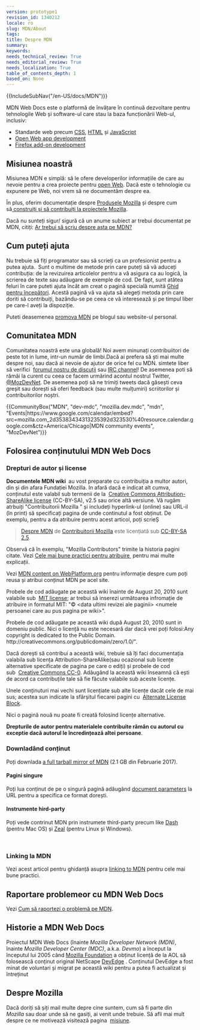 ```yaml
---
version: prototype1
revision_id: 1340212
locale: ro
slug: MDN/About
tags: 
title: Despre MDN
summary: 
keywords: 
needs_technical_review: True
needs_editorial_review: True
needs_localization: True
table_of_contents_depth: 1
based_on: None
---
```

<div>{{IncludeSubNav("/en-US/docs/MDN")}}</div>

<p>MDN Web Docs este o platformă de învățare în continuă dezvoltare&nbsp;pentru tehnologile&nbsp;Web și software-ul care stau la baza funcționării&nbsp;Web-ul, inclusiv:</p>

<ul>
 <li>Standarde web precum&nbsp;<a href="/en-US/docs/CSS" title="/en-US/docs/CSS">CSS</a>,&nbsp;<a href="/en-US/docs/HTML" title="/en-US/docs/HTML">HTML</a>&nbsp;și&nbsp;<a href="/en-US/docs/JavaScript" title="/en-US/docs/JavaScript">JavaScript</a></li>
 <li><a href="/en-US/docs/Apps" title="/en-US/docs/Apps">Open Web app development</a></li>
 <li><a href="/en-US/docs/Add-ons" title="/en-US/docs/Add-ons">Firefox add-on development</a></li>
</ul>

<h2 id="Misiunea_noastră">Misiunea noastră</h2>

<p>Misiunea MDN&nbsp;e simplă: să le ofere&nbsp;developerilor informațiile de care au nevoie pentru a crea proiecte pentru&nbsp;<a href="/en-US/docs/Web">open Web</a>. Dacă este o tehnologie cu expunere pe Web, noi vrem să ne documentăm despre ea.</p>

<p>În plus, oferim documentație despre&nbsp;<a href="https://developer.mozilla.org/en-US/docs/Mozilla">Produsele Mozilla</a>&nbsp;și despre cum să<a href="https://developer.mozilla.org/en-US/docs/Mozilla">&nbsp;construiți și să contribuiți la proiectele Mozilla</a>.</p>

<p>Dacă nu sunteți sigur/ sigură că un anume subiect ar trebui documentat pe MDN,&nbsp;citiți:&nbsp;<a href="https://developer.mozilla.org/en-US/docs/MDN/Contribute/Guidelines/Does_this_belong_on_MDN">Ar trebui să scriu despre asta pe MDN?</a></p>

<h2 id="Cum_puteți_ajuta">Cum puteți ajuta</h2>

<p>Nu trebuie să fiți programator sau să scrieți ca un profesionist pentru a putea ajuta.&nbsp; Sunt o multime de metode prin care puteți să vă aduceți contribuția: de la revizuirea articolelor pentru a vă asigura ca au logică, la scrierea de texte sau&nbsp;adăugare de exemple de cod. De fapt, sunt atâtea feluri în care puteti ajuta încât am creat o pagină specială numită&nbsp;<a href="https://developer.mozilla.org/en-US/docs/MDN/Getting_started">Ghid pentru începători</a>. Acestă pagină vă va ajuta să alegeți metoda prin care doriti să contribuiți, bazându-se pe ceea ce vă interesează și pe timpul liber pe care-l aveți la dispoziție.&nbsp;</p>

<p>Puteti deasemenea&nbsp;<a href="https://developer.mozilla.org/en-US/docs/MDN/About/Promote">promova MDN</a>&nbsp;pe blogul sau website-ul personal.</p>

<h2 id="Comunitatea_MDN">Comunitatea MDN&nbsp;</h2>

<p>Comunitatea noastră este una globală! Noi avem minunați contribuiitori de peste tot in lume, intr-un număr de limbi.Dacă ai prefera să ști mai multe despre noi, sau dacă ai nevoie de ajutor de orice fel cu MDN. simtete liber să verifici&nbsp;&nbsp;<a href="https://discourse.mozilla-community.org/c/mdn">forumul nostru de discuții</a>&nbsp;sau&nbsp;<a href="irc://irc.mozilla.org#mdn">IRC channel</a>! De asemenea poti să rămâi la curent cu ceea ce facem urmărind acontul nostrul Twitter, <a href="http://twitter.com/MozDevNet">@MozDevNet</a>. De asemenea poți să ne trimiți tweets dacă găsești ceva greșit sau dorești să oferi feedback (sau multe mulțumiri) scriitorilor și contribuitorilor noștri.</p>

<p>{{CommunityBox("MDN", "dev-mdc", "mozilla.dev.mdc", "mdn", "Events|https://www.google.com/calendar/embed?src=mozilla.com_2d35383434313235392d323530%40resource.calendar.google.com&amp;ctz=America/Chicago|MDN community events", "MozDevNet")}}</p>

<h2 id="Folosirea_conținutului_MDN_Web_Docs">Folosirea conținutului MDN Web Docs</h2>

<h3 id="Drepturi_de_autor_și_license">Drepturi de autor și license</h3>

<p><strong>Documentele MDN wiki </strong>&nbsp;au vost preparate cu contribuiția a multor autori, din și din afara&nbsp;Fundației Mozilla. In afară dacă e indicat alt cumva, conținutul este valabil sub termenii de la&nbsp;&nbsp;<a class="external text" href="http://creativecommons.org/licenses/by-sa/2.5/" rel="nofollow" title="http://creativecommons.org/licenses/by-sa/2.5/">Creative Commons Attribution-ShareAlike license</a> (CC-BY-SA), v2.5 sau orice altă versiune. Vă rugăm atrbuiți "Contribuitorii Mozilla " și includeți hyperlink-ul (online) sau URL-il (în print) să specificați pagina de unde continutul a fost obținut. De exemplu, pentru a da atribuire pentru acest articol, poți scrieȘ</p>

<blockquote><a href="https://developer.mozilla.org/en-US/docs/MDN/About">Despre MDN</a>&nbsp;de <a href="https://developer.mozilla.org/en-US/docs/MDN/About$history">Contribuitorii Mozilla</a>&nbsp;este licențiată sub&nbsp;<a href="http://creativecommons.org/licenses/by-sa/2.5/">CC-BY-SA 2.5</a>.</blockquote>

<p>Observă că în exemplu, "Mozilla Contributors" trimite la historia pagini citate. Vezi&nbsp;<a href="http://wiki.creativecommons.org/Marking/Users">Cele mai bune practici pentru atribuire </a>&nbsp;pentru mai multe explicații.</p>

<div class="note">
<p>Vezi&nbsp;<a href="/en-US/docs/MDN_content_on_WebPlatform.org" title="/en-US/docs/MDN_content_on_WebPlatform.org">MDN content on WebPlatform.org</a> pentru informație despre cum poți reusa și atribui conținut MDN pe acel site.</p>
</div>

<p>Probele de cod adăugate pe această wiki înainte de August 20, 2010 sunt valabile sub &nbsp;<a class="external" href="http://www.opensource.org/licenses/mit-license.php" title="http://www.opensource.org/licenses/mit-license.php">MIT license</a>; ar trebui să inserezi următoarea infromație de atribuire in formatul MIT:&nbsp;"© &lt;data ultimi revizei ale paginii&gt; &lt;numele persoanei care au pus pagina pe wiki&gt;".</p>

<p>Probele de cod adăugate pe această wiki după&nbsp;August 20, 2010&nbsp;sunt in domeniu public. Nici o licență nu este necesară dar dacă vrei poți folosi:Any copyright is dedicated to the Public Domain. http://creativecommons.org/publicdomain/zero/1.0/".</p>

<p>Dacă dorești să contribui a această wiki, trebuie să îți faci documentația valabila sub licența&nbsp;Attribution-ShareAlike(sau ocazional sub licențe alternative specificate de pagina pe care o ediți) și probele de cod sub&nbsp;&nbsp;<a href="http://creativecommons.org/publicdomain/zero/1.0/" title="http://creativecommons.org/publicdomain/zero/1.0/">Creative Commons CC-0</a>. Adăugând la această wiki înseamnă că ești de acord ca contribuțile tale să fie făcute valabile sub aceste licențe.</p>

<p>Unele conținuturi mai vechi sunt licențiate sub alte licențe dacât cele de mai sus; acestea sun indicate la sfârșitul fiecarei pagini cu&nbsp;&nbsp;<a class="internal" href="/Archive/Meta_docs/Examples/Alternate_License_Block" title="Project:En/Examples/Alternate License Block">Alternate License Block</a>.</p>

<div class="warning">
<p>Nici o pagină nouă nu poate fi creată folosind licențe alternative.</p>
</div>

<p><strong>Drepturile de autor pentru materialele contribuite rămân cu autorul cu exceptie dacă autorul le încredințează altei persoane</strong>.</p>

<h3 id="Downladând_conținut">Downladând conținut</h3>

<p>Poți downlada&nbsp;<a href="https://mdn-downloads.s3-us-west-2.amazonaws.com/developer.mozilla.org.tar.gz">a full tarball mirror of MDN</a> (2.1 GB din Februarie 2017).</p>

<h4 id="Pagini_singure">Pagini singure</h4>

<p>Poți lua conținut de pe o singură pagină adăugând&nbsp;<a href="/en-US/docs/MDN/Kuma/API#Document_parameters">document parameters</a> la URL pentru a specifica ce format dorești.</p>

<h4 id="Instrumente_hird-party">Instrumente hird-party&nbsp;</h4>

<p>Poți vede contrinut MDN prin instrumete third-party precum like <a href="http://kapeli.com/dash">Dash</a> (pentru Mac OS) și&nbsp;<a href="http://zealdocs.org/">Zeal</a> (pentru Linux și Windows).</p>

<p>&nbsp;</p>

<h3 id="Linking_la_MDN">Linking la MDN</h3>

<p>Vezi acest articol pentru ghidanță asupra&nbsp;<a href="/en-US/docs/MDN/About/Linking_to_MDN">linking to MDN</a> pentru cele mai bune practici.</p>

<h2 id="Raportare_problemeor_cu_MDN_Web_Docs">Raportare problemeor cu MDN Web Docs</h2>

<p>Vezi&nbsp;<a href="/en-US/docs/MDN/Contribute/Howto/Report_a_problem">Cum să raportezi o problemă pe MDN</a>.</p>

<h2 id="Historie_a_MDN_Web_Docs">Historie a MDN Web Docs</h2>

<p>Proiectul MDN Web Docs (înainte&nbsp;<em>Mozilla Developer Network (MDN)</em>, înainte&nbsp;<em>Mozilla Developer Center (MDC)</em>, a.k.a. <em>Devmo</em>) a început la începutul lui 2005 când&nbsp;<a class="external" href="http://www.mozillafoundation.org">Mozilla Foundation</a> a obținut licență de la AOL să folosească conținut original NetScape&nbsp;<a href="https://web.archive.org/web/*/devedge.netscape.com" title="Project:en/DevEdge">DevEdge</a> . Conținutul DevEdge a fost minat de voluntari și migrat pe această wiki pentru a putea fi actualizat și întreținut</p>

<h2 id="Despre_Mozilla">Despre Mozilla</h2>

<p>Dacă doriți să șiți mail multe depre cine suntem, cum să fi parte din <em>Mozilla&nbsp;</em>sau doar unde să ne gasiți, ai venit unde trebuie. Să afli mai mult despre ce ne motivează visitează pagina&nbsp;&nbsp;<a href="http://www.mozilla.org/en-US/mission/">misiune</a>.</p>

